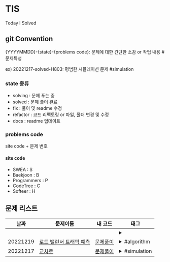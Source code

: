 # TIS
Today I Solved

## git Convention
{YYYYMMDD}-{state}-{problems code}: 문제에 대한 간단한 소감 or 작업 내용 #문제특성

ex) 20221217-solved-H803: 평범한 시뮬레이션 문제 #simulation

### state 종류
* solving : 문제 푸는 중
* solved : 문제 풀이 완료
* fix : 풀이 및 readme 수정
* refactor : 코드 리펙토링 or 파일, 폴더 변경 및 수정
* docs : readme 업데이트

### problems code
site code + 문제 번호
#### site code
* SWEA : S
* Baekjoon : B
* Programmers : P
* CodeTree : C
* Softeer : H

## 문제 리스트
|날짜|문제이름|내 코드|태그|
|---|---|---|---|
||||<details><summary></summary><p></p></details>|
|20221219|[로드 밸런서 트래픽 예측](https://softeer.ai/practice/info.do?idx=1&eid=629)|[문제풀이](https://github.com/yj178/TIS/blob/main/AlgoProblems/Softeer/src/%EB%A1%9C%EB%93%9C_%EB%B0%B8%EB%9F%B0%EC%84%9C_%ED%8A%B8%EB%9E%98%ED%94%BD_%EC%98%88%EC%B8%A1/Main0.java)|<details><summary>#algorithm</summary><p>#topological sort</p></details>|
|20221217|[교차로](https://softeer.ai/practice/info.do?idx=1&eid=803)|[문제풀이](https://github.com/yj178/TIS/blob/main/AlgoProblems/Softeer/src/%EA%B5%90%EC%B0%A8%EB%A1%9C/Main0.java)|<details><summary>#simulation</summary><p>#Queue</p></details>|

